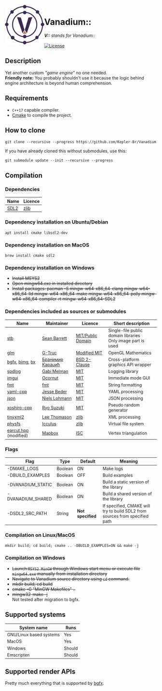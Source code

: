 <img align="left" alt="Vanadium:: logo" src="misc/logo.svg" width="130px"/>

# Vanadium::

***V::** stands for Vanadium::*  
<br/>
[![License](https://img.shields.io/badge/liceecil-MIIM-brightgreen.svg)](https://en.wikipedia.org/wiki/MIT_License)

## Description
Yet another custom *"game engine"* no one needed.  
**Friendly note:** You probably shouldn't use it because the logic behind engine architecture is beyond human comprehension.  

## Requirements

* `C++17` capable compiler.
* [Cmake](https://cmake.org/) to compile the project.

## How to clone

```shell
git clone --recursive --progress https://github.com/Kepler-Br/Vanadium
```  
If you have already cloned this without submodules, use this:  
```shell
git submodule update --init --recursive --progress
```

## Compilation

### Dependencies

| Name                            | Licence                                    |
| -------------                   | -------------                              |
| [SDL2](https://www.libsdl.org/) | [zlib](https://www.libsdl.org/license.php) |

### Dependency installation on Ubuntu/Debian

```shell
apt install cmake libsdl2-dev
```

### Dependency installation on MacOS

```shell
brew install cmake sdl2
```

### Dependency installation on Windows

* ~~Install MSYS2~~
* ~~Open mingw64.exe in installed directory~~
* ~~Install
  packages: pacman -S mingw-w64-x86_64-clang mingw-w64-x86_64-lld mingw-w64-x86_64-make mingw-w64-x86_64-polly mingw-w64-x86_64-compiler-rt mingw-w64-x86_64-SDL2~~

### Dependencies included as sources or submodules

| Name                                                          | Maintainer                                       | Licence                                                                      | Short description                                               |
| -------------                                                 | -------------                                    | -------------                                                                | -------------                                                   |
| [stb](https://github.com/nothings/stb)                        | [Sean Barrett](http://nothings.org)              | [MIT/Public Domain](https://github.com/nothings/stb/blob/master/LICENSE)     | Single-file public domain libraries<br/>Only image part is used |
| [glm](https://github.com/g-truc/glm)                          | [G-Truc](http://www.g-truc.net)                  | [Modified MIT](https://github.com/g-truc/glm/blob/master/manual.md#section0) | OpenGL Mathematics                                              |
| [bgfx][bgfx-link], [bimg][bimg-link], [bx][bx-link]           | [Бранимир Караџић](https://github.com/bkaradzic) | [BSD 2-Clause](https://github.com/bkaradzic/bgfx/blob/master/LICENSE)        | Cross-platform graphics API wrapper                             |
| [spdlog](https://github.com/gabime/spdlog)                    | [Gabi Melman](https://github.com/gabime)         | [MIT](https://github.com/gabime/spdlog/blob/v1.x/LICENSE)                    | Logging library                                                 |
| [imgui](https://github.com/ocornut/imgui)                     | [Ocornut](https://www.miracleworld.net/)         | [MIT](https://github.com/ocornut/imgui/blob/master/LICENSE.txt)              | Immediate mode GUI                                              |
| [fmt](https://github.com/fmtlib/fmt)                          | [fmt](https://fmt.dev/latest/index.html)         | [MIT](https://github.com/fmtlib/fmt/blob/master/LICENSE.rst)                 | String formatting                                               |
| [yaml-cpp](https://github.com/jbeder/yaml-cpp)                | [Jesse Beder](https://github.com/jbeder)         | [MIT](https://github.com/jbeder/yaml-cpp/blob/master/LICENSE)                | YAML processing                                                 |
| [json](https://github.com/nlohmann/json)                      | [Niels Lohmann](http:/nlohmann.me)               | [MIT](https://github.com/nlohmann/json/blob/develop/LICENSE.MIT)             | JSON  processing                                                |
| [xoshiro-cpp](https://github.com/Reputeless/Xoshiro-cpp)      | [Ryo Suzuki](https://github.com/Reputeless)      | [MIT](https://github.com/Reputeless/Xoshiro-cpp/blob/master/LICENSE)         | Pseudo random generator                                         |
| [tinyxml2](https://github.com/leethomason/tinyxml2)           | [Lee Thomason](www.grinninglizard.com)           | [zlib](https://github.com/leethomason/tinyxml2/blob/master/LICENSE.txt)      | XML processing                                                  |
| [physfs](https://github.com/icculus/physfs)                   | [Icculus](https://icculus.org/)                  | [zlib](https://hg.icculus.org/icculus/physfs/_raw-file/tip/LICENSE.txt)      | Virtual file system                                             |
| [earcut.hpp](https://github.com/mapbox/earcut.hpp) (modified) | [Mapbox](https://www.mapbox.com/)                | [ISC](https://github.com/mapbox/earcut.hpp/blob/master/LICENSE)              | Vertex triangulation                                            |

[bgfx-link]: https://github.com/bkaradzic/bgfx
[bimg-link]: https://github.com/bkaradzic/bimg
[bx-link]: https://github.com/bkaradzic/bx

### Flags

| Flag              | Type          | Default           | Meaning                                                                     |
| -------------     | ------------- | -------------     | -------------                                                               |
| -DMAKE_LOGS       | Boolean       | ON                | Make logs                                                                   |
| -DBUILD_EXAMPLES  | Boolean       | OFF               | Build examples                                                              |
| -DVANADIUM_STATIC | Boolean       | ON                | Build a static version of the library                                       |
| -DVANADIUM_SHARED | Boolean       | ON                | Build a shared version of the library                                       |
| -DSDL2_SRC_PATH   | String        | **Not specified** | If specified, CMAKE will try to build SDL2 from sources from specified path |

### Compilation on Linux/MacOS

```shell
mkdir build; cd build; cmake .. -DBUILD_EXAMPLES=ON && make -j
```

### Compilation on Windows

* ~~Launch `MSYS2 MinGW` through Windows start menu or execute file `mingw64.exe` manually from installation directory~~
* ~~Navigate to Vanadium source directory using `cd` command.~~  
* ~~mkdir build; cd build~~
* ~~cmake -G "MinGW Makefiles" ..~~  
* ~~mingw32-make -j~~  
Not tested after migration to bgfx.

## Supported systems

| System name             | Runs          |
| -------------           | ------------- |
| GNU/Linux based systems | Yes           |
| MacOS                   | Yes           |
| Windows                 | Should        |
| Emscripten              | Should        |

## Supported render APIs

Pretty much everything that is supported by [bgfx](https://github.com/bkaradzic/bgfx).
